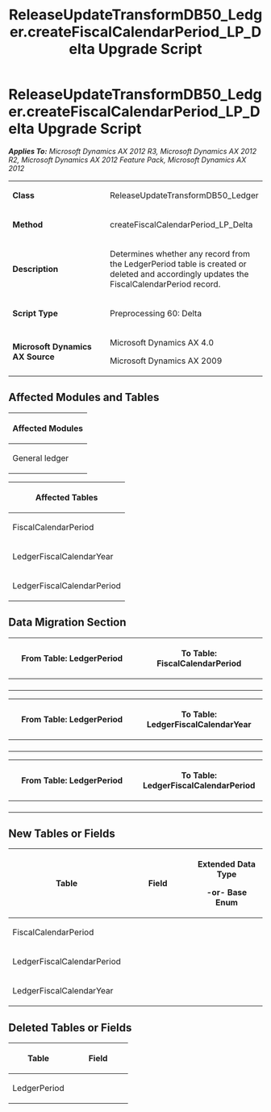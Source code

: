 ﻿---
title: ReleaseUpdateTransformDB50_Ledger.createFiscalCalendarPeriod_LP_Delta Upgrade Script
TOCTitle: ReleaseUpdateTransformDB50_Ledger.createFiscalCalendarPeriod_LP_Delta Upgrade Script
ms:assetid: 32032b05-0625-da6e-0faf-207102f3836c
ms:mtpsurl: https://msdn.microsoft.com/en-us/library/JJ685063(v=AX.60)
ms:contentKeyID: 49707516
ms.date: 05/18/2015
mtps_version: v=AX.60
---

# ReleaseUpdateTransformDB50\_Ledger.createFiscalCalendarPeriod\_LP\_Delta Upgrade Script 


_**Applies To:** Microsoft Dynamics AX 2012 R3, Microsoft Dynamics AX 2012 R2, Microsoft Dynamics AX 2012 Feature Pack, Microsoft Dynamics AX 2012_

<table>
<colgroup>
<col style="width: 50%" />
<col style="width: 50%" />
</colgroup>
<tbody>
<tr class="odd">
<td><p><strong>Class</strong></p></td>
<td><p>ReleaseUpdateTransformDB50_Ledger</p></td>
</tr>
<tr class="even">
<td><p><strong>Method</strong></p></td>
<td><p>createFiscalCalendarPeriod_LP_Delta</p></td>
</tr>
<tr class="odd">
<td><p><strong>Description</strong></p></td>
<td><p>Determines whether any record from the LedgerPeriod table is created or deleted and accordingly updates the FiscalCalendarPeriod record.</p></td>
</tr>
<tr class="even">
<td><p><strong>Script Type</strong></p></td>
<td><p>Preprocessing 60: Delta</p></td>
</tr>
<tr class="odd">
<td><p><strong>Microsoft Dynamics AX Source</strong></p></td>
<td><p>Microsoft Dynamics AX 4.0</p>
<p>Microsoft Dynamics AX 2009</p></td>
</tr>
</tbody>
</table>


## Affected Modules and Tables

<table>
<colgroup>
<col style="width: 100%" />
</colgroup>
<thead>
<tr class="header">
<th><p>Affected Modules</p></th>
</tr>
</thead>
<tbody>
<tr class="odd">
<td><p>General ledger</p></td>
</tr>
</tbody>
</table>


<table>
<colgroup>
<col style="width: 100%" />
</colgroup>
<thead>
<tr class="header">
<th><p>Affected Tables</p></th>
</tr>
</thead>
<tbody>
<tr class="odd">
<td><p>FiscalCalendarPeriod</p></td>
</tr>
<tr class="even">
<td><p>LedgerFiscalCalendarYear</p></td>
</tr>
<tr class="odd">
<td><p>LedgerFiscalCalendarPeriod</p></td>
</tr>
</tbody>
</table>


## Data Migration Section

<table>
<colgroup>
<col style="width: 50%" />
<col style="width: 50%" />
</colgroup>
<thead>
<tr class="header">
<th><p>From Table: LedgerPeriod</p></th>
<th><p>To Table: FiscalCalendarPeriod</p></th>
</tr>
</thead>
<tbody>
<tr class="odd">
<td><p></p></td>
<td><p></p></td>
</tr>
</tbody>
</table>


<table>
<colgroup>
<col style="width: 50%" />
<col style="width: 50%" />
</colgroup>
<thead>
<tr class="header">
<th><p>From Table: LedgerPeriod</p></th>
<th><p>To Table: LedgerFiscalCalendarYear</p></th>
</tr>
</thead>
<tbody>
<tr class="odd">
<td><p></p></td>
<td><p></p></td>
</tr>
</tbody>
</table>


<table>
<colgroup>
<col style="width: 50%" />
<col style="width: 50%" />
</colgroup>
<thead>
<tr class="header">
<th><p>From Table: LedgerPeriod</p></th>
<th><p>To Table: LedgerFiscalCalendarPeriod</p></th>
</tr>
</thead>
<tbody>
<tr class="odd">
<td><p></p></td>
<td><p></p></td>
</tr>
</tbody>
</table>


## New Tables or Fields

<table>
<colgroup>
<col style="width: 33%" />
<col style="width: 33%" />
<col style="width: 33%" />
</colgroup>
<thead>
<tr class="header">
<th><p>Table</p></th>
<th><p>Field</p></th>
<th><p>Extended Data Type</p>
<p>-or- Base Enum</p></th>
</tr>
</thead>
<tbody>
<tr class="odd">
<td><p>FiscalCalendarPeriod</p></td>
<td><p></p></td>
<td><p></p></td>
</tr>
<tr class="even">
<td><p>LedgerFiscalCalendarPeriod</p></td>
<td><p></p></td>
<td><p></p></td>
</tr>
<tr class="odd">
<td><p>LedgerFiscalCalendarYear</p></td>
<td><p></p></td>
<td><p></p></td>
</tr>
</tbody>
</table>


## Deleted Tables or Fields

<table>
<colgroup>
<col style="width: 50%" />
<col style="width: 50%" />
</colgroup>
<thead>
<tr class="header">
<th><p>Table</p></th>
<th><p>Field</p></th>
</tr>
</thead>
<tbody>
<tr class="odd">
<td><p>LedgerPeriod</p></td>
<td><p></p></td>
</tr>
</tbody>
</table>

  


